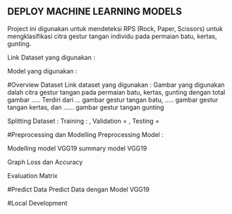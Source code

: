 ## DEPLOY MACHINE LEARNING MODELS
Project ini digunakan untuk mendeteksi RPS (Rock, Paper, Scissors) untuk mengklasifikasi citra gestur tangan individu pada permaian batu, kertas, gunting.

Link Dataset yang digunakan : 

Model yang digunakan : 

#Overview Dataset
Link dataset yang digunakan : 
Gambar yang digunakan dalah citra gestur tangan pada permaian batu, kertas, gunting dengan total gambar ..... Terdiri dari ... gambar gestur tangan batu, ..... gambar gestur tangan kertas, dan ...... gambar gestur tangan gunting

Splitting Dataset : Training : , Validation = , Testing = 

#Preprocessing dan Modelling
Preprocessing Model :

Modelling model VGG19
summary model VGG19


Graph Loss dan Accuracy


Evaluation Matrix

#Predict Data
Predict Data dengan Model VGG19


#Local Development



